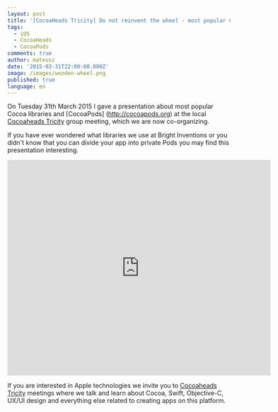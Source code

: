 ```yaml
---
layout: post
title: '[CocoaHeads Tricity] Do not reinvent the wheel - most popular Cocoa libraries'
tags:
  - iOS
  - CocoaHeads
  - CocoaPods
comments: true
author: mateusz
date: '2015-03-31T22:00:00.000Z'
image: /images/wooden-wheel.png
published: true
language: en
---
```


On Tuesday 31th March 2015 I gave a presentation about most popular Cocoa libraries and [CocoaPods] (http://cocoapods.org) at the local [Cocoaheads Tricity](https://www.facebook.com/CocoaHeadsTricity) group meeting, which we are now co-organizing. 

If you have ever wondered what libraries we use at Bright Inventions or you didn't know that you can divide your app into private Pods you may find this presentation interesting.

<iframe src="http://www.slideshare.net/slideshow/embed_code/46525497" frameborder="0" width="595px" height="487px" allowfullscreen="true" mozallowfullscreen="true" webkitallowfullscreen="true"></iframe><br />

If you are interested in Apple technologies we invite you to [Cocoaheads Tricity](https://www.facebook.com/CocoaHeadsTricity) meetings where we talk and learn about Cocoa, Swift, Objective-C, UX/UI design and everything else related to creating apps on this platform.




